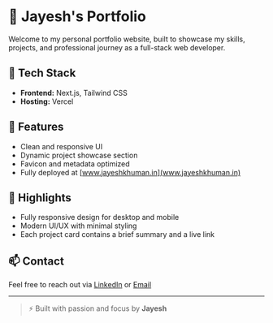 # 💼 Jayesh's Portfolio

Welcome to my personal portfolio website, built to showcase my skills, projects, and professional journey as a full-stack web developer.

## 🚀 Tech Stack

- **Frontend:** Next.js, Tailwind CSS
- **Hosting:** Vercel

## 📌 Features

- Clean and responsive UI
- Dynamic project showcase section
- Favicon and metadata optimized
- Fully deployed at [www.jayeshkhuman.in](www.jayeshkhuman.in)

## 🧠 Highlights

- Fully responsive design for desktop and mobile
- Modern UI/UX with minimal styling
- Each project card contains a brief summary and a live link



## 📫 Contact

Feel free to reach out via [LinkedIn](https://www.linkedin.com/in/jayeshkhuman) or [Email](mailto:jayeshkhuman121@gmail.com)

---

> ⚡ Built with passion and focus by **Jayesh**
